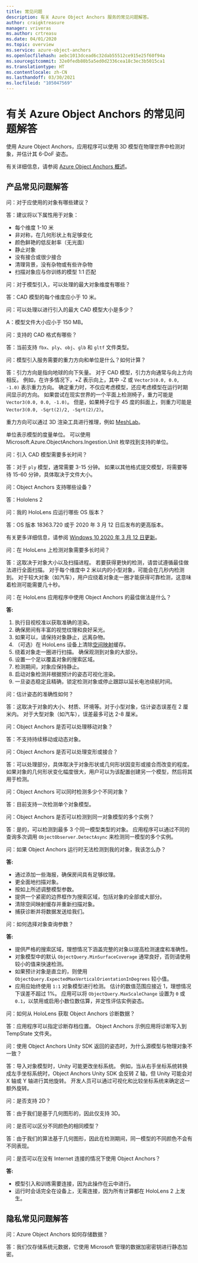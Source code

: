 ```yaml
---
title: 常见问题
description: 有关 Azure Object Anchors 服务的常见问题解答。
author: craigktreasure
manager: vriveras
ms.author: crtreasu
ms.date: 04/01/2020
ms.topic: overview
ms.service: azure-object-anchors
ms.openlocfilehash: aebc1013dcead6c32dab55512ce915e25f60f94a
ms.sourcegitcommit: 32e0fedb80b5a5ed0d2336cea18c3ec3b5015ca1
ms.translationtype: HT
ms.contentlocale: zh-CN
ms.lasthandoff: 03/30/2021
ms.locfileid: "105047569"
---
```

# <a name="frequently-asked-questions-about-azure-object-anchors"></a>有关 Azure Object Anchors 的常见问题解答

使用 Azure Object Anchors，应用程序可以使用 3D 模型在物理世界中检测对象，并估计其 6-DoF 姿态。

有关详细信息，请参阅 [Azure Object Anchors 概述](overview.md)。

## <a name="product-faq"></a>产品常见问题解答
问：对于应使用的对象有哪些建议？

答：建议将以下属性用于对象：

* 每个维度 1-10 米
* 非对称，在几何形状上有足够变化
* 颜色鲜艳的低反射率（无光面）
* 静止对象
* 没有接合或很少接合
* 清理背景，没有杂物或有些许杂物
* 扫描对象应与你训练的模型 1:1 匹配

问：对于模型引入，可以处理的最大对象维度有哪些？

答：CAD 模型的每个维度应小于 10 米。

问：可以处理以进行引入的最大 CAD 模型大小是多少？

A：模型文件大小应小于 150 MB。

问：支持的 CAD 格式有哪些？

答：当前支持 `fbx`、`ply`、`obj`、`glb` 和 `gltf` 文件类型。

问：模型引入服务需要的重力方向和单位是什么？如何计算？

答：引力方向是指向地球的向下矢量。 对于 CAD 模型，引力方向通常与向上方向相反。 例如，在许多情况下，+Z 表示向上，其中 -Z 或 `Vector3(0.0, 0.0, -1.0)` 表示重力方向。 确定重力时，不仅应考虑模型，还应考虑模型在运行时期间显示的方向。 如果尝试在现实世界的一个平面上检测椅子，重力可能是 `Vector3(0.0, 0.0, -1.0)`。 但是，如果椅子位于 45 度的斜面上，则重力可能是 `Vector3(0.0, -Sqrt(2)/2, -Sqrt(2)/2)`。

重力方向可以通过 3D 渲染工具进行推理，例如 [MeshLab](http://www.meshlab.net/)。

单位表示模型的度量单位。 可以使用 Microsoft.Azure.ObjectAnchors.Ingestion.Unit 枚举找到支持的单位。

问：引入 CAD 模型需要多长时间？

答：对于 `ply` 模型，通常需要 3-15 分钟。 如果以其他格式提交模型，将需要等待 15-60 分钟，具体取决于文件大小。

问：Object Anchors 支持哪些设备？

答：Hololens 2 

问：我的 HoloLens 应运行哪些 OS 版本？

答：OS 版本 18363.720 或于 2020 年 3 月 12 日后发布的更高版本。

  有关更多详细信息，请参阅 [Windows 10 2020 年 3 月 12 日更新](https://support.microsoft.com/help/4551762)。

问：在 HoloLens 上检测对象需要多长时间？

答：这取决于对象大小以及扫描进程。 若要获得更快的检测，请尝试遵循最佳做法进行全面扫描。 对于每个维度中 2 米以内的小型对象，可能会在几秒内检测到。 对于较大对象（如汽车），用户应绕着对象走一圈才能获得可靠检测，这意味着检测可能需要几十秒。

问：在 HoloLens 应用程序中使用 Object Anchors 的最佳做法是什么？

**答:**

 1. 执行目视校准以获取准确的渲染。
 2. 确保房间有丰富的视觉纹理和良好采光。
 3. 如果可以，请保持对象静止，远离杂物。
 4. （可选）在 HoloLens 设备上清除[空间映射](/windows/mixed-reality/spatial-mapping)缓存。
 5. 绕着对象走一圈进行扫描。 确保观测到对象的大部分。
 6. 设置一个足以覆盖对象的搜索区域。
 7. 检测期间，对象应保持静止。
 8. 启动对象检测并根据预计的姿态可视化渲染。
 9. 一旦姿态稳定且精确，锁定检测对象或停止跟踪以延长电池续航时间。

问：估计姿态的准确性如何？

答：这取决于对象的大小、材质、环境等。对于小型对象，估计姿态误差在 2 厘米内。 对于大型对象（如汽车），误差最多可达 2-8 厘米。

问：Object Anchors 是否可以处理移动对象？

答：不支持持续移动或动态对象。

问：Object Anchors 是否可以处理变形或接合？

答：可以处理部分，具体取决于对象形状或几何形状因变形或接合而改变的程度。 如果对象的几何形状变化幅度很大，用户可以为该配置创建另一个模型，然后将其用于检测。

问：Object Anchors 可以同时检测多少个不同对象？

答：目前支持一次检测单个对象模型。 

问：Object Anchors 是否可以检测到同一对象模型的多个实例？

答：是的，可以检测到最多 3 个同一模型类型的对象。 应用程序可以通过不同的查询多次调用 `ObjectObserver.DetectAsync` 来检测同一模型的多个实例。

问：如果 Object Anchors 运行时无法检测到我的对象，我该怎么办？

**答:**

* 通过添加一些海报，确保房间具有足够纹理。
* 更全面地扫描对象。
* 按如上所述调整模型参数。
* 提供一个紧密的边界框作为搜索区域，包括对象的全部或大部分。
* 清除空间映射缓存并重新扫描对象。
* 捕获诊断并将数据发送给我们。

问：如何选择对象查询参数？

**答:**

* 提供严格的搜索区域，理想情况下涵盖完整的对象以提高检测速度和准确性。
* 对象模型中的默认 `ObjectQuery.MinSurfaceCoverage` 通常良好，否则请使用较小的值来快速检测。
* 如果预计对象是直立的，则使用 `ObjectQuery.ExpectedMaxVerticalOrientationInDegrees` 较小值。
* 应用应始终使用 `1:1` 对象模型进行检测。 估计的数值范围应接近 1，理想情况下误差不超过 1%。 应用可以将 `ObjectQuery.MaxScaleChange` 设置为 `0` 或 `0.1`，以禁用或启用小数位数估算，并定性评估实例姿态。

问：如何从 HoloLens 获取 Object Anchors 诊断数据？

答：应用程序可以指定诊断存档位置。 Object Anchors 示例应用将诊断写入到 TempState 文件夹。

问：使用 Object Anchors Unity SDK 返回的姿态时，为什么源模型与物理对象不一致？

答：导入对象模型时，Unity 可能更改坐标系统。 例如，当从右手坐标系统转换成左手坐标系统时，Object Anchors Unity SDK 会反转 Z 轴，但 Unity 可能会对 X 轴或 Y 轴进行其他旋转。 开发人员可以通过可视化和比较坐标系统来确定这一额外旋转。

问：是否支持 2D？

答：由于我们是基于几何图形的，因此仅支持 3D。

问：是否可以区分不同颜色的相同模型？

答：由于我们的算法基于几何图形，因此在检测期间，同一模型的不同颜色不会有不同表现。

问：是否可以在没有 Internet 连接的情况下使用 Object Anchors？

**答:** 
* 模型引入和训练需要连接，因为此操作在云中进行。
* 运行时会话完全在设备上，无需连接，因为所有计算都在 HoloLens 2 上发生。

## <a name="privacy-faq"></a>隐私常见问题解答
问：Azure Object Anchors 如何存储数据？

答：我们仅存储系统元数据，它使用 Microsoft 管理的数据加密密钥进行静态加密。
